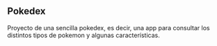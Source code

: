 
## Pokedex

Proyecto de una sencilla pokedex, es decir, una app para consultar los distintos tipos de pokemon y algunas características.
